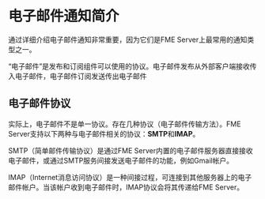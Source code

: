 # 电子邮件通知简介

通过详细介绍电子邮件通知非常重要，因为它们是FME Server上最常用的通知类型之一。

“电子邮件”是发布和订阅组件可以使用的协议。电子邮件发布从外部客户端接收传入电子邮件，电子邮件订阅发送传出电子邮件


## 电子邮件协议 ##

实际上，电子邮件不是单一协议。存在几种协议（电子邮件传输方法）。FME Server支持以下两种与电子邮件相关的协议：**SMTP**和**IMAP**。

SMTP（简单邮件传输协议）是通过FME Server内置的电子邮件服务器直接接收电子邮件，或通过SMTP服务间接发送电子邮件的功能，例如Gmail帐户。

IMAP（Internet消息访问协议）是一种间接过程，可连接到其他服务器上的电子邮件帐户。当该帐户收到电子邮件时，IMAP协议会将其传递给FME Server。

